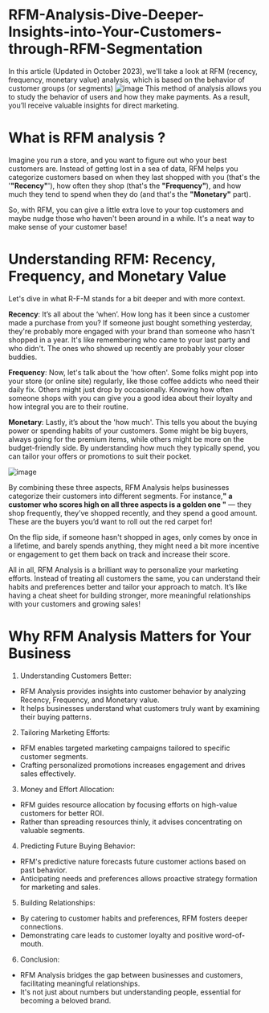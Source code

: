 # RFM-Analysis-Dive-Deeper-Insights-into-Your-Customers-through-RFM-Segmentation
In this article (Updated in October 2023), we'll take a look at RFM (recency, frequency, monetary value) analysis, which is based on the behavior of customer groups (or segments)
![image](https://github.com/Hagar-zakaria/RFM-Analysis-Dive-Deeper-Insights-into-Your-Customers-through-RFM-Segmentation/assets/93611934/76492c20-f4c0-4b0c-ac63-fcbe2c148470)
This method of analysis allows you to study the behavior of users and how they make payments. As a result, you’ll receive valuable insights for direct marketing.

# What is RFM analysis ?
Imagine you run a store, and you want to figure out who your best customers are. Instead of getting lost in a sea of data, RFM helps you categorize customers based on when they last shopped with you (that's the '**"Recency"**'), how often they shop (that's the **"Frequency"**), and how much they tend to spend when they do (and that's the **"Monetary"** part).

So, with RFM, you can give a little extra love to your top customers and maybe nudge those who haven't been around in a while. It's a neat way to make sense of your customer base!

# Understanding RFM: Recency, Frequency, and Monetary Value

Let's dive in what R-F-M stands for a bit deeper and with more context. 

**Recency**: It’s all about the ‘when’. How long has it been since a customer made a purchase from you? If someone just bought something yesterday, they're probably more engaged with your brand than someone who hasn't shopped in a year. It's like remembering who came to your last party and who didn't. The ones who showed up recently are probably your closer buddies.

**Frequency**: Now, let's talk about the 'how often'. Some folks might pop into your store (or online site) regularly, like those coffee addicts who need their daily fix. Others might just drop by occasionally. Knowing how often someone shops with you can give you a good idea about their loyalty and how integral you are to their routine.

**Monetary**: Lastly, it’s about the 'how much'. This tells you about the buying power or spending habits of your customers. Some might be big buyers, always going for the premium items, while others might be more on the budget-friendly side. By understanding how much they typically spend, you can tailor your offers or promotions to suit their pocket.

![image](https://github.com/Hagar-zakaria/RFM-Analysis-Dive-Deeper-Insights-into-Your-Customers-through-RFM-Segmentation/assets/93611934/0e62bb10-136a-459c-9a9d-f3001ca00e6e)

By combining these three aspects, RFM Analysis helps businesses categorize their customers into different segments. For instance,**" a customer who scores high on all three aspects is a golden one "** — they shop frequently, they’ve shopped recently, and they spend a good amount. These are the buyers you’d want to roll out the red carpet for!

On the flip side, if someone hasn't shopped in ages, only comes by once in a lifetime, and barely spends anything, they might need a bit more incentive or engagement to get them back on track and increase their score.

All in all, RFM Analysis is a brilliant way to personalize your marketing efforts. Instead of treating all customers the same, you can understand their habits and preferences better and tailor your approach to match. It’s like having a cheat sheet for building stronger, more meaningful relationships with your customers and growing sales!

# Why RFM Analysis Matters for Your Business

1. Understanding Customers Better:
- RFM Analysis provides insights into customer behavior by analyzing Recency, Frequency, and Monetary value.
- It helps businesses understand what customers truly want by examining their buying patterns.
2. Tailoring Marketing Efforts:
- RFM enables targeted marketing campaigns tailored to specific customer segments.
- Crafting personalized promotions increases engagement and drives sales effectively.
3. Money and Effort Allocation:
- RFM guides resource allocation by focusing efforts on high-value customers for better ROI.
- Rather than spreading resources thinly, it advises concentrating on valuable segments.
4. Predicting Future Buying Behavior:
- RFM's predictive nature forecasts future customer actions based on past behavior.
- Anticipating needs and preferences allows proactive strategy formation for marketing and sales.
5. Building Relationships:
- By catering to customer habits and preferences, RFM fosters deeper connections.
- Demonstrating care leads to customer loyalty and positive word-of-mouth.
6. Conclusion:
- RFM Analysis bridges the gap between businesses and customers, facilitating meaningful relationships.
- It's not just about numbers but understanding people, essential for becoming a beloved brand.
